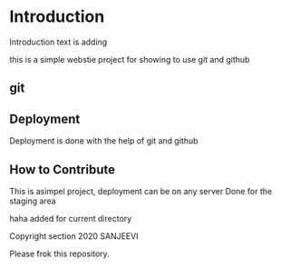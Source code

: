 # Introduction
Introduction text is adding

this is a simple webstie project for 
showing to use git and github

## git

## Deployment
Deployment is done with the help of git and github

## How to Contribute

This is asimpel project, deployment can be on any server
Done for the staging area


haha added for current directory


Copyright section 2020 SANJEEVI

Please frok this repository.
